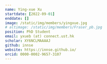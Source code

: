 ```yaml
---
name: Ying-xue Xu
startdate: [2022-09-01]
enddate: []
image: /static/img/members/yingxue.jpg
# altimage: /static/img/members/Fraser_pb.jpg
position: PhD Student
email: yxueb (at) connect.ust.hk
scholar: XY6NCLMAAAAJ
github: innse
website: https://innse.github.io/
orcid: 0000-0002-9657-3107
---
```

